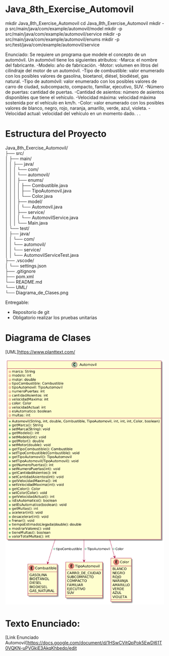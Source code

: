 # Java_8th_Exercise_Automovil

mkdir Java_8th_Exercise_Automovil
cd Java_8th_Exercise_Automovil
mkdir -p src/main/java/com/example/automovil/model
mkdir -p src/main/java/com/example/automovil/service
mkdir -p src/main/java/com/example/automovil/enums
mkdir -p src/test/java/com/example/automovil/service

Enunciado:
Se requiere un programa que modele el concepto de un automóvil. Un automóvil tiene los siguientes atributos:
-Marca: el nombre del fabricante.
-Modelo: año de fabricación.
-Motor: volumen en litros del cilindraje del motor de un automóvil.
-Tipo de combustible: valor enumerado con los posibles valores de gasolina, bioetanol, diésel, biodiésel, gas natural.
-Tipo de automóvil: valor enumerado con los posibles valores de carro de ciudad, subcompacto, compacto, familiar, ejecutivo, SUV.
-Número de puertas: cantidad de puertas.
-Cantidad de asientos: número de asientos disponibles que tiene el vehículo.
-Velocidad máxima: velocidad máxima sostenida por el vehículo en km/h.
-Color: valor enumerado con los posibles valores de blanco, negro, rojo, naranja, amarillo, verde, azul, violeta.
-Velocidad actual: velocidad del vehículo en un momento dado.
.
.

# Estructura del Proyecto
Java_8th_Exercise_Automovil/<br>
├── src/<br>
│   ├── main/<br>
│   │   ├── java/<br>
│   │   │   └── com/<br>
│   │   │       └── automovil/<br>
│   │   │           ├── enums/<br>
│   │   │           │   ├── Combustible.java<br>
│   │   │           │   ├── TipoAutomovil.java<br>
│   │   │           │   └── Color.java<br>
│   │   │           ├── model/<br>
│   │   │           │   └── Automovil.java<br>
│   │   │           ├── service/<br>
│   │   │           │   └── AutomovilService.java<br>
│   │   │           └── Main.java<br>
│   └── test/<br>
│       ├── java/<br>
│       │   └── com/<br>
│       │       └── automovil/<br>
│       │           └── service/<br>
│       │               └── AutomovilServiceTest.java<br>
├── .vscode/<br>
│   └── settings.json<br>
├── .gitignore<br>
├── pom.xml<br>
└── README.md<br>
└── UML/<br>
    └── Diagrama_de_Clases.png<br>

Entregable:
- Repositorio de git
- Obligatorio realizar los pruebas unitarias

# Diagrama de Clases
[UML]https://www.planttext.com/

![Diagrama de Clases](UML/Diagrama_de_Clases.png)

# Texto Enunciado:
[Link Enunciado Automovil]https://docs.google.com/document/d/1HSwCVitQpPok5EwDl61T0VQKN-uPVGkjE3AkqKhbedo/edit